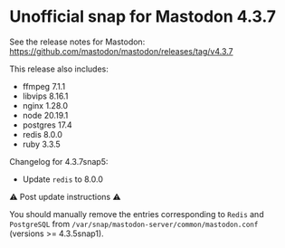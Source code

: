 # Unofficial snap for Mastodon 4.3.7

See the release notes for Mastodon: https://github.com/mastodon/mastodon/releases/tag/v4.3.7

This release also includes:

* ffmpeg 7.1.1
* libvips 8.16.1
* nginx 1.28.0
* node 20.19.1
* postgres 17.4
* redis 8.0.0
* ruby 3.3.5

Changelog for 4.3.7snap5:

* Update `redis` to 8.0.0

⚠️ Post update instructions ⚠️

You should manually remove the entries corresponding to `Redis` and `PostgreSQL` from `/var/snap/mastodon-server/common/mastodon.conf` (versions >= 4.3.5snap1).
